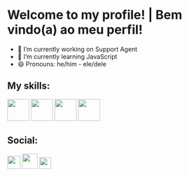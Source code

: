 

<h1>Welcome to my profile! | Bem vindo(a) ao meu perfil!</h1>

- 🔭 I’m currently working on Support Agent
- 🌱 I’m currently learning JavaScript
- 😄 Pronouns: he/him - ele/dele

<div>
  <h2>My skills:</h2>
   <img width="50" heigth="60" src="https://cdn.jsdelivr.net/gh/devicons/devicon/icons/javascript/javascript-original.svg"/ > 
   <img width="50" heigth="60" src="https://cdn.jsdelivr.net/gh/devicons/devicon/icons/html5/html5-original.svg" />
   <img width="50" heigth="60" src="https://cdn.jsdelivr.net/gh/devicons/devicon/icons/css3/css3-original.svg" />
   <img width="50" heigth="60" src="https://cdn.jsdelivr.net/gh/devicons/devicon/icons/linux/linux-original.svg" />                 
</div>
  <h2>Social:</h2>
  <div>
      <a href="https://www.linkedin.com/in/alison-ribeiro/" target="_blank"><img width="30" heigth="30" src="https://cdn.jsdelivr.net/gh/devicons/devicon/icons/linkedin/linkedin-original.svg"/></a> 
      <a href="mailto:dev.alison.ribeiro@gmail.com" target="_blank"><img width="35" heigth="35" src="https://upload.wikimedia.org/wikipedia/commons/7/7e/Gmail_icon_%282020%29.svg"/></a>  
      <a href="https://discord.gg/H3J4gbCZ" target="_blank"><img width="27" heigth="30" src="https://www.svgrepo.com/show/353655/discord-icon.svg"/></a>
  </div>
